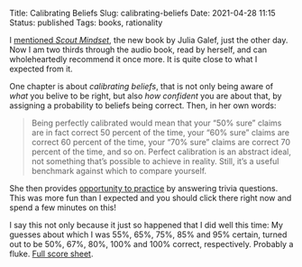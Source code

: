 Title: Calibrating Beliefs
Slug: calibrating-beliefs
Date: 2021-04-28 11:15
Status: published
Tags: books, rationality

I [mentioned _Scout Mindset_]({filename}scout-julia.md), the new book by Julia Galef, just the other day. Now I am two
thirds through the audio book, read by herself, and can wholeheartedly recommend it once more. It is quite close to
what I expected from it.

One chapter is about _calibrating beliefs_, that is not only being aware of _what_ you belive to be right, but also
_how confident_ you are about that, by assigning a probability to beliefs being correct. Then, in her own words:

> Being perfectly calibrated would mean that your “50% sure” claims are in fact
> correct 50 percent of the time, your “60% sure” claims are correct 60 percent
> of the time, your “70% sure” claims are correct 70 percent of the time, and
> so on. Perfect calibration is an abstract ideal, not something that’s
> possible to achieve in reality. Still, it’s a useful benchmark against which
> to compare yourself.

She then provides [opportunity to practice](https://juliagalef.com/calibration/) by
answering trivia questions. This was more fun than I expected and you should click
there right now and spend a few minutes on this!

I say this not only because it just so happened that I did well this time: My
guesses about which I was 55%, 65%, 75%, 85% and 95% certain, turned out to
be 50%, 67%, 80%, 100% and 100% correct, respectively. Probably a fluke.
[Full score sheet]({static}pic/calib_scout.jpg).


